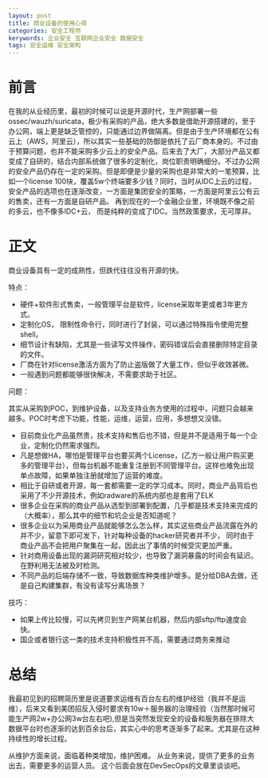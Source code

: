 ```yaml
---
layout: post
title: 商业设备的使用心得
categories: 安全工程师
kerywords: 企业安全 互联网企业安全 数据安全
tags: 安全运维 安全架构
---
```


# 前言

在我的从业经历里，最初的时候可以说是开源时代，生产网部署一些ossec/wauzh/suricata，极少有采购的产品，绝大多数是借助开源搭建的，至于办公网，端上更是缺乏管控的，只能通过边界做隔离。但是由于生产环境都在公有云上（AWS，阿里云），所以其实一些基础的防御是依托了云厂商本身的。不过由于预算问题，也并不能采购多少云上的安全产品。后来去了大厂，大部分产品又都变成了自研的，结合内部系统做了很多的定制化，岗位职责明确细分。不过办公网的安全产品仍存在一定的采购。但是即便是少量的采购也是非常大的一笔预算，比如一个license 100块，覆盖5w个终端要多少钱？同时，当时从IDC上云的过程，安全产品的选项也在逐渐改变，一方面是集团安全的策略，一方面是阿里云公有云的售卖，还有一方面是自研产品。 再到现在的一个金融企业里，环境既不像之前的多云，也不像多IDC+云， 而是纯粹的变成了IDC。当然政策要求，无可厚非。

# 正文

商业设备具有一定的成熟性，但跌代往往没有开源的快。

特点：

* 硬件+软件形式售卖，一般管理平台是软件，license采取年更或者3年更方式。
* 定制化OS， 限制性命令行，同时进行了封装，可以通过特殊指令使用完整shell。
* 细节设计有缺陷，尤其是一些读写文件操作，密码错误后会直接删除特定目录的文件。
* 厂商在针对license激活方面为了防止盗版做了大量工作，但似乎收效甚微。
* 一般遇到问题都能够很快解决，不需要求助于社区。


问题：

其实从采购到POC，到维护设备，以及支持业务方使用的过程中，问题只会越来越多。POC时考虑下功能，性能，运维，运营，应用，多想想又没错。

* 目前商业化产品虽然贵，技术支持和售后也不错，但是并不是适用于每一个企业，定制化仍然需求强烈。
* 凡是想做HA，哪怕是管理平台也要买两个License，(乙方一般让用户购买更多的管理平台），但每台机器不能重复注册到不同管理平台。这样也难免出现单点故障，如果单独注册就增加了运营的难度。
* 相比于自研或者开源，每一套都需要一定的学习成本。同时，商业产品背后也采用了不少开源技术，例如radware的系统内部也是套用了ELK
* 很多企业在采购的商业产品从选型到部署到配置，几乎都是技术支持来完成的（大概率），那么其中的细节和坑企业是否知道呢？
* 很多企业以为采用商业产品就能够怎么怎么样，其实这些商业产品流露在外的并不少，留意下即可发下，针对每种设备的hacker研究者并不少， 同时由于商业产品不会把用户聚集在一起，因此出了事情的时候受灾更加严重。
* 针对商用设备出现的漏洞研究相对较少，也导致了漏洞暴露的时间会有延迟。在野利用无法被及时检测。
* 不同产品的后端存储不一致，导致数据库种类维护增多。是分给DBA去做，还是自己构建集群，有没有读写分离场景？


技巧：

* 如果上传比较慢，可以先拷贝到生产网某台机器，然后内部sftp/ftp速度会快。
* 国企或者银行这一类的技术支持积极性并不高，需要通过商务来推动

# 总结

我最初见到的招聘简历里是说道要求运维有百台左右的维护经验（我并不是运维），后来又看到美团招反入侵时要求有10w＋服务器的治理经验（当然那时候可能生产网2w+办公网3w台左右吧),但是当突然发现安全的设备和服务器在排除大数据平台时也逐渐的达到百余台后，其实心中的思考逐渐多了起来。尤其是在这种持续性的增长过程。

从维护方面来说，面临着种类增加，维护困难。 从业务来说，提供了更多的业务出去，需要更多的运营人员。 这个后面会放在DevSecOps的文章里谈谈吧。